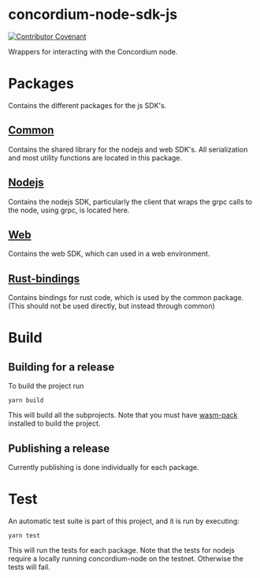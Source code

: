 # concordium-node-sdk-js

[![Contributor Covenant](https://img.shields.io/badge/Contributor%20Covenant-2.0-4baaaa.svg)](https://github.com/Concordium/.github/blob/main/.github/CODE_OF_CONDUCT.md)

Wrappers for interacting with the Concordium node.

# Packages

Contains the different packages for the js SDK's.

## [Common](./packages/common)

Contains the shared library for the nodejs and web SDK's.
All serialization and most utility functions are located in this package.

## [Nodejs](./packages/nodejs)

Contains the nodejs SDK, particularly the client that wraps the grpc calls to the node, using grpc, is located here. 

## [Web](./packages/web)

Contains the web SDK, which can used in a web environment.

## [Rust-bindings](./packages/common)

Contains bindings for rust code, which is used by the common package.
(This should not be used directly, but instead through common)

# Build

## Building for a release
To build the project run
```
yarn build
```
This will build all the subprojects.
Note that you must have [wasm-pack](https://rustwasm.github.io/wasm-pack/) installed to build the project.

## Publishing a release
Currently publishing is done individually for each package. 

# Test
An automatic test suite is part of this project, and it is run by executing:
```
yarn test
```

This will run the tests for each package.
Note that the tests for nodejs require a locally running concordium-node on the testnet. Otherwise the tests will fail.
